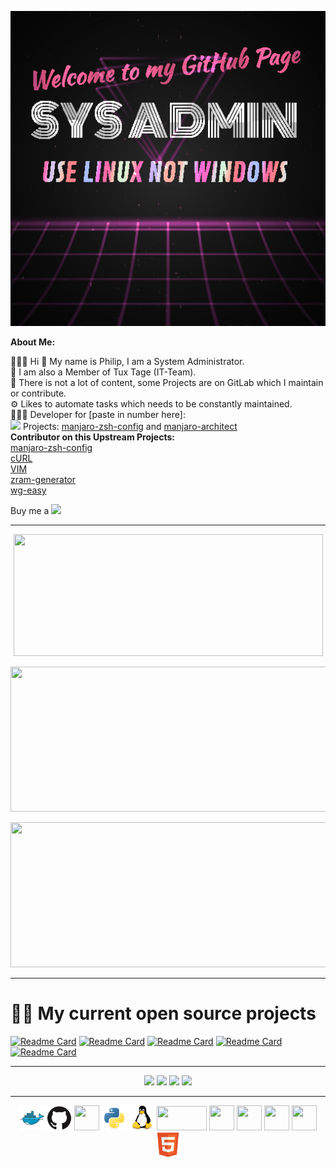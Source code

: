 <p align="center">
  <img src="./index.gif">
</p>
<table  align="center">
  <tr>
    <a align="left"><strong>About Me:</strong></a>
<p>
👨🏻‍💼 Hi 👋 My name is Philip, I am a System Administrator. <br>
🐧 I am also a Member of Tux Tage (IT-Team). <br>
🤝 There is not a lot of content, some Projects are on GitLab which I maintain or contribute. <br>
⚙️ Likes to automate tasks which needs to be constantly maintained. <br>
👨🏻‍💻 Developer for [paste in number here]: <br> <img src="https://img.shields.io/badge/Manjaro-35BF5C?style=for-the-badge&logo=manjaro&logoColor=white" height="14"/> Projects: <a href="https://gitlab.manjaro.org/packages/community/manjaro-zsh-config/-/commits/master?author=Philip%20H">
manjaro-zsh-config</a> and <a href="https://gitlab.manjaro.org/applications/manjaro-architect/-/commits/master?author=Philip%20H">manjaro-architect</a><br>
<a align="left"><strong>Contributor on this Upstream Projects:</strong></a>
<br><a href="https://github.com/Chrysostomus/manjaro-zsh-config">manjaro-zsh-config</a><br>
<a href="https://github.com/curl/curl">cURL</a><br>
<a href="https://github.com/vim/vim">VIM</a><br>
<a href="https://github.com/systemd/zram-generator">zram-generator</a><br>
<a href="https://github.com/wg-easy/wg-easy">wg-easy</a>

Buy me a <a href="https://ko-fi.com/pheiduck"><img src="https://img.shields.io/badge/Ko--fi-F16061?style=for-the-badge&logo=ko-fi&logoColor=white"/></a>
</p>

---

<p align="center">
  <img src="https://github-readme-stats.vercel.app/api?username=pheiduck&theme=vue-dark&show_icons=true&layout=compact" width="495" height="195">
</p>
<p align="center">
  <img src="https://github-readme-stats.vercel.app/api/top-langs/?username=pheiduck&theme=vue-dark&show_icons=true&layout=compact" width="532" height="232">
</p>
<p align="center">
  <img src="https://github-readme-streak-stats.herokuapp.com/?user=pheiduck&theme=dark&count_private=true&theme=vue-dark" width="532" height="232">
</p>

---

# 🧑‍💻 My current open source projects

[![Readme Card](https://github-readme-stats.vercel.app/api/pin/?username=pheiduck&repo=pheiduck&theme=vue-dark)](https://pheiduck.github.io/pheiduck)
[![Readme Card](https://github-readme-stats.vercel.app/api/pin/?username=pheiduck&repo=zshlab&theme=vue-dark)](https://github.com/pheiduck/zshlab)
[![Readme Card](https://github-readme-stats.vercel.app/api/pin/?username=pheiduck&repo=auto-commit&theme=vue-dark)](https://github.com/pheiduck/auto-commit)
[![Readme Card](https://github-readme-stats.vercel.app/api/pin/?username=pheiduck&repo=python_projects&theme=vue-dark)](https://github.com/pheiduck/python_projects)
[![Readme Card](https://github-readme-stats.vercel.app/api/pin/?username=pheiduck&repo=rpi_configs&theme=vue-dark)](https://github.com/pheiduck/rpi_configs)

---

<p align="center">
  <img src="https://img.shields.io/badge/Manjaro_Linux-18A484?style=for-the-badge&logo=manjaro&logoColor=white"/>
  <img src="https://img.shields.io/badge/AMD-Ryzen_9_3900X-ED1C24?style=for-the-badge&logo=amd&logoColor=white"/>
  <img src="https://img.shields.io/badge/AMD-Radeon_RX_5700_XT-ED1C24?style=for-the-badge&logo=amd&logoColor=white"/>
  <img src="https://img.shields.io/badge/RAM-32GB-EDE10B.svg?&style=for-the-badge&logoColor=white"/>
</p>

---

<p align="center">
<a href="https://www.docker.com/"><img src="https://raw.githubusercontent.com/devicons/devicon/master/icons/docker/docker-original.svg" width="40" height="40" lign="left"/></a>
<a href="https://github.com/pheiduck"><img src="https://raw.githubusercontent.com/devicons/devicon/master/icons/github/github-original.svg"  width="40" height="40" lign="left"/></a>
<a href="https://gitlab.manjaro.org/pheiduck"><img src="https://about.gitlab.com/images/home/illustrations_gitlab_logo.svg"  width="40" height="40" lign="left"/></a>
<a href="https://www.python.org"><img src="https://raw.githubusercontent.com/devicons/devicon/master/icons/python/python-original.svg" alt="debian" width="40" height="40" lign="left"/></a>
<a href="https://www.kernel.org"><img src="https://raw.githubusercontent.com/devicons/devicon/master/icons/linux/linux-original.svg" width="40" height="40" lign="left"/></a>
<a href="https://www.archlinux.org"><img src="https://archlinux.org/static/logos/archlinux-logo-dark-90dpi.ebdee92a15b3.png" width="80" height="39" lign="left"/></a>
<a href="https://manjaro.org"><img src="https://raw.githubusercontent.com/pheiduck/pheiduck/main/manjaro_logo.svg" width="40" height="40" lign="left"/></a>
<a href="https://www.perl.org/"><img src="https://avatars.githubusercontent.com/u/3585411?s=200&v=4" width="40" height="40" lign="left"/></a>
<a href="https://www.rust-lang.org/"><img src="https://avatars.githubusercontent.com/u/5430905?s=200&v=4" width="40" height="40" lign="left"/></a>
<a href="https://visualstudio.microsoft.com/de"><img src="https://visualstudio.microsoft.com/wp-content/uploads/2021/10/Product-Icon.svg" width="40" height="40" lign="left"/></a>
<a href="https://wiki.selfhtml.org/wiki/HTML/Tutorials/HTML5"><img src="https://raw.githubusercontent.com/devicons/devicon/master/icons/html5/html5-original.svg" width="40" height="40" lign="left"/></a>

<!-- #Resources: -->
<!-- https://antoinemopa.github.io/80sgifgenerator/ -->
